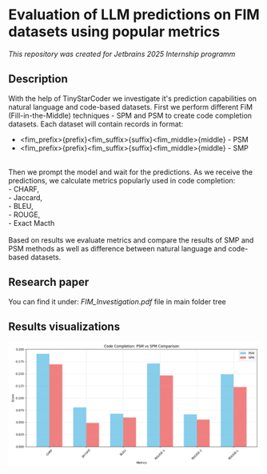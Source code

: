 # Evaluation of LLM predictions on FIM datasets using popular metrics

*This repository was created for Jetbrains 2025 Internship programm*

## Description<br/>
With the help of TinyStarCoder we investigate it's prediction capabilities on natural language and code-based datasets.
First we perform different FiM (Fill-in-the-Middle) techniques - SPM and PSM to create code completion datasets.
Each dataset will contain records in format:
- <fim_prefix>{prefix}<fim_suffix>{suffix}<fim_middle>{middle} - PSM
- <fim_prefix>{prefix}<fim_suffix>{suffix}<fim_middle>{middle} - SMP
<br/>
Then we prompt the model and wait for the predictions.
As we receive the predictions, we calculate metrics popularly used in code completion:<br/>
- CHARF,<br/>
- Jaccard,<br/>
- BLEU,<br/>
- ROUGE,<br/>
- Exact Macth <br/>
<br/>
Based on results we evaluate metrics and compare the results of SMP and PSM methods as well as difference between natural language and code-based datasets.
<br/>

## Research paper
You can find it under: *FIM_Investigation.pdf* file in main folder tree

## Results visualizations
![Code Completion using PSM and SPM method - code based dataset](charts/code_completion_comparison.png)

